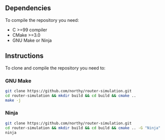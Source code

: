 ## Dependencies

To compile the repository you need:

- C >=99 compiler
- CMake >=3.0
- GNU Make or Ninja

## Instructions

To clone and compile the repository you need to:

### GNU Make

```sh
git clone https://github.com/northy/router-simulation.git
cd router-simulation && mkdir build && cd build && cmake ..
make -j
```

### Ninja

```sh
git clone https://github.com/northy/router-simulation.git
cd router-simulation && mkdir build && cd build && cmake .. -G "Ninja"
ninja
```
